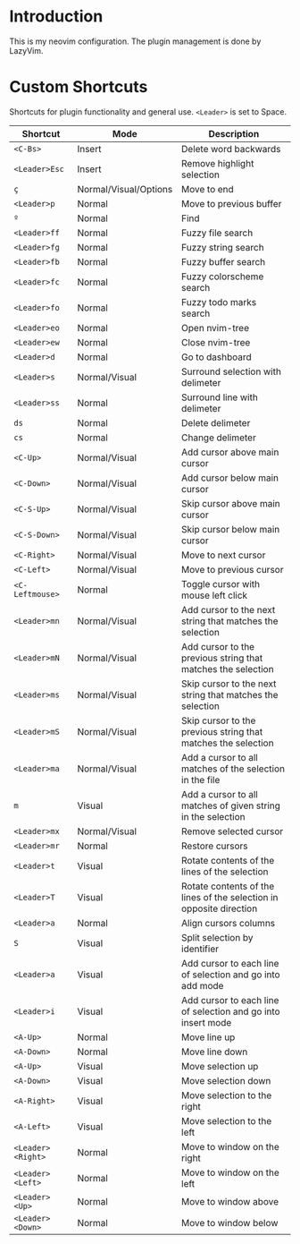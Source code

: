 # Introduction

This is my neovim configuration. The plugin management is done by LazyVim.

# Custom Shortcuts

Shortcuts for plugin functionality and general use.
`<Leader>` is set to Space.

| Shortcut           | Mode          | Description                                                                |
|--------------------|---------------|----------------------------------------------------------------------------|
| `<C-Bs>`           | Insert        | Delete word backwards                                                      |
| `<Leader>Esc`      | Insert        | Remove highlight selection                                                 |
| `ç`                | Normal/Visual/Options | Move to end                                                        |
| `<Leader>p`        | Normal        | Move to previous buffer                                                    |
| `º`                | Normal        | Find                                                                       |
| `<Leader>ff`       | Normal        | Fuzzy file search                                                          |
| `<Leader>fg`       | Normal        | Fuzzy string search                                                        |
| `<Leader>fb`       | Normal        | Fuzzy buffer search                                                        |
| `<Leader>fc`       | Normal        | Fuzzy colorscheme search                                                   |
| `<Leader>fo`       | Normal        | Fuzzy todo marks search                                                    |
| `<Leader>eo`       | Normal        | Open nvim-tree                                                             |
| `<Leader>ew`       | Normal        | Close nvim-tree                                                            |
| `<Leader>d`        | Normal        | Go to dashboard                                                            |
| `<Leader>s`        | Normal/Visual | Surround selection with delimeter                                          |
| `<Leader>ss`       | Normal        | Surround line with delimeter                                               |
| `ds`               | Normal        | Delete delimeter                                                           |
| `cs`               | Normal        | Change delimeter                                                           |
| `<C-Up>`           | Normal/Visual | Add cursor above main cursor                                               |
| `<C-Down>`         | Normal/Visual | Add cursor below main cursor                                               |
| `<C-S-Up>`         | Normal/Visual | Skip cursor above main cursor                                              |
| `<C-S-Down>`       | Normal/Visual | Skip cursor below main cursor                                              |
| `<C-Right>`        | Normal/Visual | Move to next cursor                                                        |
| `<C-Left>`         | Normal/Visual | Move to previous cursor                                                    |
| `<C-Leftmouse>`    | Normal        | Toggle cursor with mouse left click                                        |
| `<Leader>mn`       | Normal/Visual | Add cursor to the next string that matches the selection                   |
| `<Leader>mN`       | Normal/Visual | Add cursor to the previous string that matches the selection               |
| `<Leader>ms`       | Normal/Visual | Skip cursor to the next string that matches the selection                  |
| `<Leader>mS`       | Normal/Visual | Skip cursor to the previous string that matches the selection              |
| `<Leader>ma`       | Normal/Visual | Add a cursor to all matches of the selection in the file                   |
| `m`                | Visual        | Add a cursor to all matches of given string in the selection               |
| `<Leader>mx`       | Normal/Visual | Remove selected cursor                                                     |
| `<Leader>mr`       | Normal        | Restore cursors                                                            |
| `<Leader>t`        | Visual        | Rotate contents of the lines of the selection                              |
| `<Leader>T`        | Visual        | Rotate contents of the lines of the selection in opposite direction        |
| `<Leader>a`        | Normal        | Align cursors columns                                                      |
| `S`                | Visual        | Split selection by identifier                                              |
| `<Leader>a`        | Visual        | Add cursor to each line of selection and go into add mode                  |
| `<Leader>i`        | Visual        | Add cursor to each line of selection and go into insert mode               |
| `<A-Up>`           | Normal        | Move line up                                                               |
| `<A-Down>`         | Normal        | Move line down                                                             |
| `<A-Up>`           | Visual        | Move selection up                                                          |
| `<A-Down>`         | Visual        | Move selection down                                                        |
| `<A-Right>`        | Visual        | Move selection to the right                                                |
| `<A-Left>`         | Visual        | Move selection to the left                                                 |
| `<Leader><Right>`  | Normal        | Move to window on the right                                                |
| `<Leader><Left>`   | Normal        | Move to window on the left                                                 |
| `<Leader><Up>`     | Normal        | Move to window above                                                       |
| `<Leader><Down>`   | Normal        | Move to window below                                                       |
